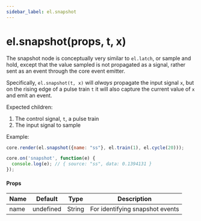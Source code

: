 ```yaml
---
sidebar_label: el.snapshot
---
```


# el.snapshot(props, t, x)

The snapshot node is conceptually very similar to `el.latch`, or sample and hold,
except that the value sampled is not propagated as a signal, rather sent as an
event through the core event emitter.

Specifically, `el.snapshot(t, x)` will _always_ propagate the input signal `x`,
but on the rising edge of a pulse train `t` it will also capture the current value of
`x` and emit an event.

Expected children:
1. The control signal, `t`, a pulse train
2. The input signal to sample

Example:
```js
core.render(el.snapshot({name: "ss"}, el.train(1), el.cycle(20)));

core.on('snapshot', function(e) {
  console.log(e); // { source: "ss", data: 0.1394131 }
});
```

#### Props

| Name     | Default   | Type   | Description                            |
| -------- | --------- | ------ | -------------------------------------- |
| name     | undefined | String | For identifying snapshot events        |
